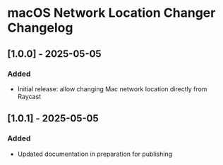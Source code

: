 # macOS Network Location Changer Changelog

## [1.0.0] - 2025-05-05
### Added
-  Initial release: allow changing Mac network location directly from Raycast

## [1.0.1] - 2025-05-05
### Added
-  Updated documentation in preparation for publishing
